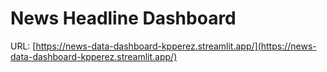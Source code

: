 # News Headline Dashboard
URL: [https://news-data-dashboard-kpperez.streamlit.app/](https://news-data-dashboard-kpperez.streamlit.app/)
